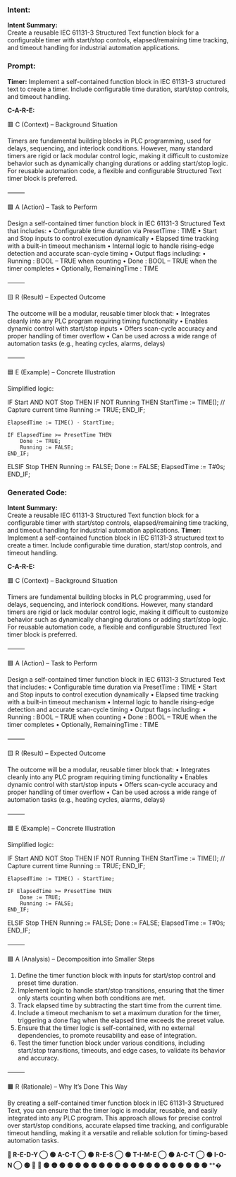 ### Intent:
**Intent Summary:**  
Create a reusable IEC 61131-3 Structured Text function block for a configurable timer with start/stop controls, elapsed/remaining time tracking, and timeout handling for industrial automation applications.

### Prompt:
**Timer:**
Implement a self-contained function block in IEC 61131-3 structured text to create a timer. Include configurable time duration, start/stop controls, and timeout handling.


**C-A-R-E:**

🟥 C (Context) – Background Situation

Timers are fundamental building blocks in PLC programming, used for delays, sequencing, and interlock conditions. However, many standard timers are rigid or lack modular control logic, making it difficult to customize behavior such as dynamically changing durations or adding start/stop logic. For reusable automation code, a flexible and configurable Structured Text timer block is preferred.

⸻

🟩 A (Action) – Task to Perform

Design a self-contained timer function block in IEC 61131-3 Structured Text that includes:
	•	Configurable time duration via PresetTime : TIME
	•	Start and Stop inputs to control execution dynamically
	•	Elapsed time tracking with a built-in timeout mechanism
	•	Internal logic to handle rising-edge detection and accurate scan-cycle timing
	•	Output flags including:
	•	Running : BOOL – TRUE when counting
	•	Done : BOOL – TRUE when the timer completes
	•	Optionally, RemainingTime : TIME

⸻

🟨 R (Result) – Expected Outcome

The outcome will be a modular, reusable timer block that:
	•	Integrates cleanly into any PLC program requiring timing functionality
	•	Enables dynamic control with start/stop inputs
	•	Offers scan-cycle accuracy and proper handling of timer overflow
	•	Can be used across a wide range of automation tasks (e.g., heating cycles, alarms, delays)

⸻

🟦 E (Example) – Concrete Illustration

Simplified logic:

IF Start AND NOT Stop THEN
    IF NOT Running THEN
        StartTime := TIME(); // Capture current time
        Running := TRUE;
    END_IF;

    ElapsedTime := TIME() - StartTime;

    IF ElapsedTime >= PresetTime THEN
        Done := TRUE;
        Running := FALSE;
    END_IF;
ELSIF Stop THEN
    Running := FALSE;
    Done := FALSE;
    ElapsedTime := T#0s;
END_IF;

### Generated Code:
**Intent Summary:**  
Create a reusable IEC 61131-3 Structured Text function block for a configurable timer with start/stop controls, elapsed/remaining time tracking, and timeout handling for industrial automation applications.
**Timer:**
Implement a self-contained function block in IEC 61131-3 structured text to create a timer. Include configurable time duration, start/stop controls, and timeout handling.


**C-A-R-E:**

🟥 C (Context) – Background Situation

Timers are fundamental building blocks in PLC programming, used for delays, sequencing, and interlock conditions. However, many standard timers are rigid or lack modular control logic, making it difficult to customize behavior such as dynamically changing durations or adding start/stop logic. For reusable automation code, a flexible and configurable Structured Text timer block is preferred.

⸻

🟩 A (Action) – Task to Perform

Design a self-contained timer function block in IEC 61131-3 Structured Text that includes:
	•	Configurable time duration via PresetTime : TIME
	•	Start and Stop inputs to control execution dynamically
	•	Elapsed time tracking with a built-in timeout mechanism
	•	Internal logic to handle rising-edge detection and accurate scan-cycle timing
	•	Output flags including:
	•	Running : BOOL – TRUE when counting
	•	Done : BOOL – TRUE when the timer completes
	•	Optionally, RemainingTime : TIME

⸻

🟨 R (Result) – Expected Outcome

The outcome will be a modular, reusable timer block that:
	•	Integrates cleanly into any PLC program requiring timing functionality
	•	Enables dynamic control with start/stop inputs
	•	Offers scan-cycle accuracy and proper handling of timer overflow
	•	Can be used across a wide range of automation tasks (e.g., heating cycles, alarms, delays)

⸻

🟦 E (Example) – Concrete Illustration

Simplified logic:

IF Start AND NOT Stop THEN
    IF NOT Running THEN
        StartTime := TIME(); // Capture current time
        Running := TRUE;
    END_IF;

    ElapsedTime := TIME() - StartTime;

    IF ElapsedTime >= PresetTime THEN
        Done := TRUE;
        Running := FALSE;
    END_IF;
ELSIF Stop THEN
    Running := FALSE;
    Done := FALSE;
    ElapsedTime := T#0s;
END_IF;  

⸻

🟪 A (Analysis) – Decomposition into Smaller Steps

1.	Define the timer function block with inputs for start/stop control and preset time duration.
2.	Implement logic to handle start/stop transitions, ensuring that the timer only starts counting when both conditions are met.
3.	Track elapsed time by subtracting the start time from the current time.
4.	Include a timeout mechanism to set a maximum duration for the timer, triggering a done flag when the elapsed time exceeds the preset value.
5.	Ensure that the timer logic is self-contained, with no external dependencies, to promote reusability and ease of integration.
6.	Test the timer function block under various conditions, including start/stop transitions, timeouts, and edge cases, to validate its behavior and accuracy.

⸻

🟫 R (Rationale) – Why It’s Done This Way

By creating a self-contained timer function block in IEC 61131-3 Structured Text, you can ensure that the timer logic is modular, reusable, and easily integrated into any PLC program. This approach allows for precise control over start/stop conditions, accurate elapsed time tracking, and configurable timeout handling, making it a versatile and reliable solution for timing-based automation tasks.

**🔴 R-E-D-Y ◯** **🟢** **A-C-T ◯** **🟢** **R-E-S ◯** **🟢** **T-I-M-E ◯** **🟢** **A-C-T ◯** **🟢** **I-O-N ◯** **🟢** **🔵** **🔴** **🟢** **🟡** **🟢** **🟢** **🟢** **🟢** **🟢** **🟢** **🟢** **🟢** **🟢** **🟢** **🟢** **🟢** **🟢** **🟢** **🟢** **🟢** **🟢** **🟢** **🟢** **�

